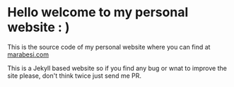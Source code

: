 # Hello welcome to my personal website : )

This is the source code of my personal website where you can find at [marabesi.com](marabesi.com)

This is a Jekyll based website so if you find any bug or wnat to improve the site please, don't think twice just send me  PR.

